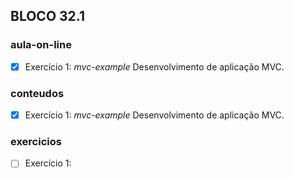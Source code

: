 ## BLOCO 32.1
### aula-on-line
- [x] Exercício 1: _mvc-example_ Desenvolvimento de aplicação MVC.

### conteudos
- [x] Exercício 1: _mvc-example_ Desenvolvimento de aplicação MVC.

### exercicios
- [ ] Exercício 1: 

